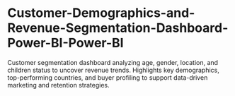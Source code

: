 # Customer-Demographics-and-Revenue-Segmentation-Dashboard-Power-BI-Power-BI
Customer segmentation dashboard analyzing age, gender, location, and children status to uncover revenue trends. Highlights key demographics, top-performing countries, and buyer profiling to support data-driven marketing and retention strategies.
